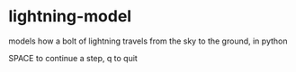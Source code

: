 # lightning-model
models how a bolt of lightning travels from the sky to the ground, in python

SPACE to continue a step, q to quit
